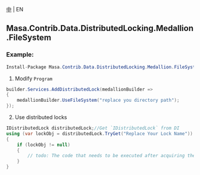 [中](README.zh-CN.md) | EN

## Masa.Contrib.Data.DistributedLocking.Medallion.FileSystem

### Example:

```c#
Install-Package Masa.Contrib.Data.DistributedLocking.Medallion.FileSystem
```

1. Modify `Program`

``` C#
builder.Services.AddDistributedLock(medallionBuilder =>
{
    medallionBuilder.UseFileSystem("replace you directory path");
});
```

2. Use distributed locks

``` C#
IDistributedLock distributedLock;//Get `IDistributedLock` from DI
using (var lockObj = distributedLock.TryGet("Replace Your Lock Name"))
{
    if (lockObj != null)
    {
        // todo: The code that needs to be executed after acquiring the distributed lock
    }
}
```